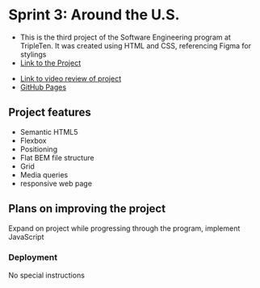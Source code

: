 # Sprint 3: Around the U.S.

- This is the third project of the Software Engineering program at TripleTen. It was created using HTML and CSS, referencing Figma for stylings
- [Link to the Project](https://github.com/taylorrubbert/se_project_aroundtheus)

* [Link to video review of project](https://drive.google.com/file/d/1bQ_n75s-2yvn-9vtjqGBtbBlD1vf8Bi3/view?usp=sharing)
* [GitHub Pages](https://taylorrubbert.github.io/se_project_aroundtheus/)

## Project features

- Semantic HTML5
- Flexbox
- Positioning
- Flat BEM file structure
- Grid
- Media queries
- responsive web page

## Plans on improving the project

Expand on project while progressing through the program, implement JavaScript

### Deployment

No special instructions
